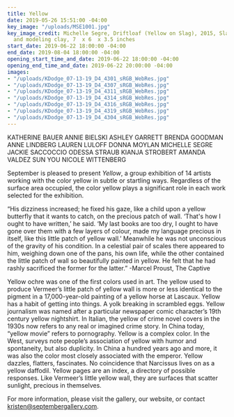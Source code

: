 ```yaml
---
title: Yellow
date: 2019-05-26 15:51:00 -04:00
key_image: "/uploads/MSE1001.jpg"
key_image_credit: Michelle Segre, Driftloaf (Yellow on Slag), 2015, Slag, bread, paint,
  and modeling clay, 7  x 6  x 3.5 inches
start_date: 2019-06-22 18:00:00 -04:00
end_date: 2019-08-04 18:00:00 -04:00
opening_start_time_and_date: 2019-06-22 18:00:00 -04:00
opening_end_time_and_date: 2019-06-22 20:00:00 -04:00
images:
- "/uploads/KDodge_07-13-19_D4_4301_sRGB_WebRes.jpg"
- "/uploads/KDodge_07-13-19_D4_4307_sRGB_WebRes.jpg"
- "/uploads/KDodge_07-13-19_D4_4311_sRGB_WebRes.jpg"
- "/uploads/KDodge_07-13-19_D4_4314_sRGB_WebRes.jpg"
- "/uploads/KDodge_07-13-19_D4_4316_sRGB_WebRes.jpg"
- "/uploads/KDodge_07-13-19_D4_4319_sRGB_WebRes.jpg"
- "/uploads/KDodge_07-13-19_D4_4304_sRGB_WebRes.jpg"
---
```


KATHERINE BAUER   ANNIE BIELSKI   ASHLEY GARRETT  BRENDA GOODMAN   ANNE LINDBERG   LAUREN LULOFF   DONNA MOYLAN   MICHELLE SEGRE   JACKIE SACCOCCIO   ODESSA STRAUB   KIANJA STROBERT   AMANDA VALDEZ   SUN YOU   NICOLE WITTENBERG

September is pleased to present *Yellow*, a group exhibition of 14 artists working with the color yellow in subtle or startling ways. Regardless of the surface area occupied, the color yellow plays a significant role in each work selected for the exhibition.

“His dizziness increased; he fixed his gaze, like a child upon a yellow butterfly that it wants to catch, on the precious patch of wall. ‘That's how I ought to have written,’ he said. ‘My last books are too dry, I ought to have gone over them with a few layers of colour, made my language precious in itself, like this little patch of yellow wall.’ Meanwhile he was not unconscious of the gravity of his condition. In a celestial pair of scales there appeared to him, weighing down one of the pans, his own life, while the other contained the little patch of wall so beautifully painted in yellow. He felt that he had rashly sacrificed the former for the latter.” -Marcel Proust, The Captive

Yellow ochre was one of the first colors used in art. The yellow used to produce Vermeer’s little patch of yellow wall is more or less identical to the pigment in a 17,000-year-old painting of a yellow horse at Lascaux. Yellow has a habit of getting into things. A yolk breaking in scrambled eggs. Yellow journalism was named after a particular newspaper comic character’s 19th century yellow nightshirt. In Italian, the yellow of crime novel covers in the 1930s now refers to any real or imagined crime story. In China today, “yellow movie” refers to pornography. Yellow is a complex color. In the West, surveys note people’s association of yellow with humor and spontaneity, but also duplicity. In China a hundred years ago and more, it was also the color most closely associated with the emperor. Yellow dazzles, flatters, fascinates. No coincidence that Narcissus lives on as a yellow daffodil. Yellow pages are an index, a directory of possible responses. Like Vermeer’s little yellow wall, they are surfaces that scatter sunlight, precious in themselves.

For more information, please visit the gallery, our website, or contact kristen@septembergallery.com.
